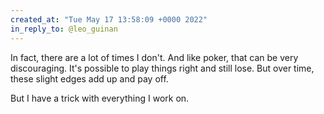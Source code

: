 ```yaml
---
created_at: "Tue May 17 13:58:09 +0000 2022"
in_reply_to: @leo_guinan
---
```


In fact, there are a lot of times I don't. And like poker, that can be very discouraging. It's possible to play things right and still lose. But over time, these slight edges add up and pay off.

But I have a trick with everything I work on.